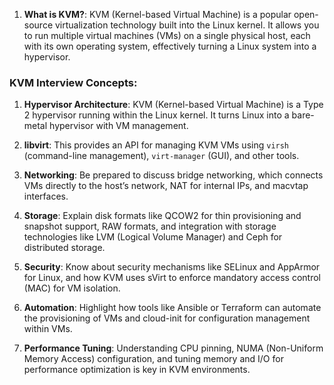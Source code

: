 1. **What is KVM?**: KVM (Kernel-based Virtual Machine) is a popular open-source virtualization technology built into the Linux kernel. It allows you to run multiple virtual machines (VMs) on a single physical host, each with its own operating system, effectively turning a Linux system into a hypervisor.

### **KVM Interview Concepts**:

1. **Hypervisor Architecture**: KVM (Kernel-based Virtual Machine) is a Type 2 hypervisor running within the Linux kernel. It turns Linux into a bare-metal hypervisor with VM management.
    
2. **libvirt**: This provides an API for managing KVM VMs using `virsh` (command-line management), `virt-manager` (GUI), and other tools.
    
3. **Networking**: Be prepared to discuss bridge networking, which connects VMs directly to the host’s network, NAT for internal IPs, and macvtap interfaces.
    
4. **Storage**: Explain disk formats like QCOW2 for thin provisioning and snapshot support, RAW formats, and integration with storage technologies like LVM (Logical Volume Manager) and Ceph for distributed storage.
    
5. **Security**: Know about security mechanisms like SELinux and AppArmor for Linux, and how KVM uses sVirt to enforce mandatory access control (MAC) for VM isolation.
    
6. **Automation**: Highlight how tools like Ansible or Terraform can automate the provisioning of VMs and cloud-init for configuration management within VMs.
    
7. **Performance Tuning**: Understanding CPU pinning, NUMA (Non-Uniform Memory Access) configuration, and tuning memory and I/O for performance optimization is key in KVM environments.